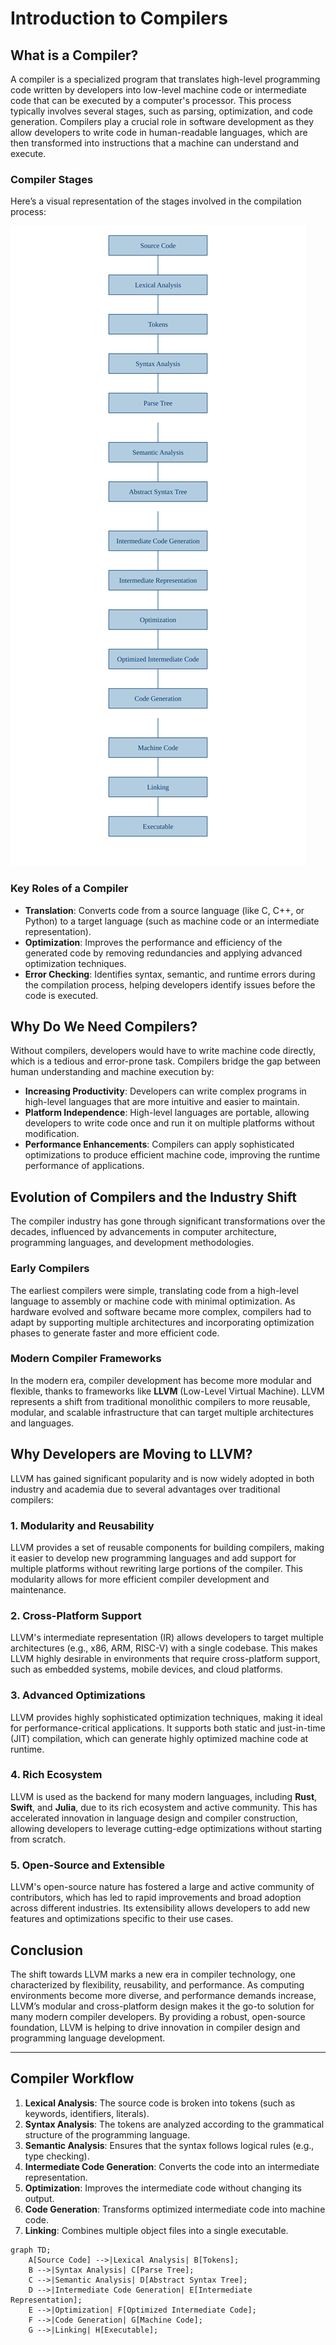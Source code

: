 
# Introduction to Compilers

## What is a Compiler?

A compiler is a specialized program that translates high-level programming code written by developers into low-level machine code or intermediate code that can be executed by a computer's processor. This process typically involves several stages, such as parsing, optimization, and code generation. Compilers play a crucial role in software development as they allow developers to write code in human-readable languages, which are then transformed into instructions that a machine can understand and execute.

### Compiler Stages

Here’s a visual representation of the stages involved in the compilation process:

![Compiler Stages](../static/img/compiler_workflow.svg)

### Key Roles of a Compiler
- **Translation**: Converts code from a source language (like C, C++, or Python) to a target language (such as machine code or an intermediate representation).
- **Optimization**: Improves the performance and efficiency of the generated code by removing redundancies and applying advanced optimization techniques.
- **Error Checking**: Identifies syntax, semantic, and runtime errors during the compilation process, helping developers identify issues before the code is executed.

## Why Do We Need Compilers?

Without compilers, developers would have to write machine code directly, which is a tedious and error-prone task. Compilers bridge the gap between human understanding and machine execution by:
- **Increasing Productivity**: Developers can write complex programs in high-level languages that are more intuitive and easier to maintain.
- **Platform Independence**: High-level languages are portable, allowing developers to write code once and run it on multiple platforms without modification.
- **Performance Enhancements**: Compilers can apply sophisticated optimizations to produce efficient machine code, improving the runtime performance of applications.

## Evolution of Compilers and the Industry Shift

The compiler industry has gone through significant transformations over the decades, influenced by advancements in computer architecture, programming languages, and development methodologies.

### Early Compilers
The earliest compilers were simple, translating code from a high-level language to assembly or machine code with minimal optimization. As hardware evolved and software became more complex, compilers had to adapt by supporting multiple architectures and incorporating optimization phases to generate faster and more efficient code.

### Modern Compiler Frameworks
In the modern era, compiler development has become more modular and flexible, thanks to frameworks like **LLVM** (Low-Level Virtual Machine). LLVM represents a shift from traditional monolithic compilers to more reusable, modular, and scalable infrastructure that can target multiple architectures and languages.

## Why Developers are Moving to LLVM?

LLVM has gained significant popularity and is now widely adopted in both industry and academia due to several advantages over traditional compilers:

### 1. **Modularity and Reusability**
LLVM provides a set of reusable components for building compilers, making it easier to develop new programming languages and add support for multiple platforms without rewriting large portions of the compiler. This modularity allows for more efficient compiler development and maintenance.

### 2. **Cross-Platform Support**
LLVM's intermediate representation (IR) allows developers to target multiple architectures (e.g., x86, ARM, RISC-V) with a single codebase. This makes LLVM highly desirable in environments that require cross-platform support, such as embedded systems, mobile devices, and cloud platforms.

### 3. **Advanced Optimizations**
LLVM provides highly sophisticated optimization techniques, making it ideal for performance-critical applications. It supports both static and just-in-time (JIT) compilation, which can generate highly optimized machine code at runtime.

### 4. **Rich Ecosystem**
LLVM is used as the backend for many modern languages, including **Rust**, **Swift**, and **Julia**, due to its rich ecosystem and active community. This has accelerated innovation in language design and compiler construction, allowing developers to leverage cutting-edge optimizations without starting from scratch.

### 5. **Open-Source and Extensible**
LLVM's open-source nature has fostered a large and active community of contributors, which has led to rapid improvements and broad adoption across different industries. Its extensibility allows developers to add new features and optimizations specific to their use cases.

## Conclusion

The shift towards LLVM marks a new era in compiler technology, one characterized by flexibility, reusability, and performance. As computing environments become more diverse, and performance demands increase, LLVM’s modular and cross-platform design makes it the go-to solution for many modern compiler developers. By providing a robust, open-source foundation, LLVM is helping to drive innovation in compiler design and programming language development.

---

## Compiler Workflow

1. **Lexical Analysis**: The source code is broken into tokens (such as keywords, identifiers, literals).
2. **Syntax Analysis**: The tokens are analyzed according to the grammatical structure of the programming language.
3. **Semantic Analysis**: Ensures that the syntax follows logical rules (e.g., type checking).
4. **Intermediate Code Generation**: Converts the code into an intermediate representation.
5. **Optimization**: Improves the intermediate code without changing its output.
6. **Code Generation**: Transforms optimized intermediate code into machine code.
7. **Linking**: Combines multiple object files into a single executable.

```mermaid
graph TD;
    A[Source Code] -->|Lexical Analysis| B[Tokens];
    B -->|Syntax Analysis| C[Parse Tree];
    C -->|Semantic Analysis| D[Abstract Syntax Tree];
    D -->|Intermediate Code Generation| E[Intermediate Representation];
    E -->|Optimization| F[Optimized Intermediate Code];
    F -->|Code Generation| G[Machine Code];
    G -->|Linking| H[Executable];
```


